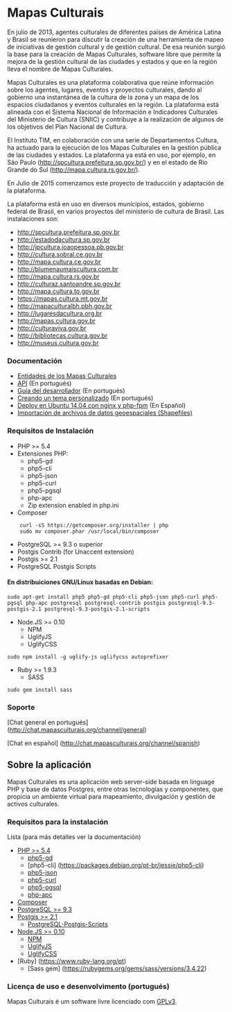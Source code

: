 # Mapas Culturais

En julio de 2013, agentes culturales de diferentes países de América Latina y Brasil se reunieron para discutir la creación de una herramienta de mapeo de iniciativas de gestión cultural y de gestión cultural. De esa reunión surgió la base para la creación de Mapas Culturales, software libre que permite la mejora de la gestión cultural de las ciudades y estados y que en la región lleva el nombre de Mapas Culturales.

Mapas Culturales es una plataforma colaborativa que reúne información sobre los agentes, lugares, eventos y proyectos culturales, dando al gobierno una instantánea de la cultura de la zona y un mapa de los espacios ciudadanos y eventos culturales en la región. La plataforma está alineada con el Sistema Nacional de Información e Indicadores Culturales del Ministerio de Cultura (SNIIC) y contribuye a la realización de algunos de los objetivos del Plan Nacional de Cultura.

El Instituto TIM, en colaboración con una serie de Departamentos Cultura, ha actuado para la ejecución de los Mapas Culturales en la gestión pública de las ciudades y estados. La plataforma ya está en uso, por ejemplo, en São Paulo (http://spcultura.prefeitura.sp.gov.br/) y en el estado de Río Grande do Sul (http://mapa.cultura.rs.gov.br/).

En Julio de 2015 comenzamos este proyecto de traducción y adaptación de la plataforma.

La plataforma está en uso en diversos municipios, estados, gobierno federal de Brasil, en varios proyectos del ministerio de cultura de Brasil. Las instalaciones son:

* http://spcultura.prefeitura.sp.gov.br
* http://estadodacultura.sp.gov.br
* http://jpcultura.joaopessoa.pb.gov.br
* http://cultura.sobral.ce.gov.br
* http://mapa.cultura.ce.gov.br
* http://blumenaumaiscultura.com.br
* http://mapa.cultura.rs.gov.br
* http://culturaz.santoandre.sp.gov.br
* http://mapa.cultura.to.gov.br
* https://mapas.cultura.mt.gov.br
* http://mapaculturalbh.pbh.gov.br
* http://lugaresdacultura.org.br
* http://mapas.cultura.gov.br
* http://culturaviva.gov.br
* http://bibliotecas.cultura.gov.br
* http://museus.cultura.gov.br


### Documentación 
- [Entidades de los Mapas Culturales](doc/entidades.md)
- [API](doc/api.md) (En portugués)
- [Guía del desarrollador](doc/developer-guide.md) (En portugués)
- [Creando un tema personalizado](doc/developer-guide/themes.md) (En portugués)
- [Deploy en Ubuntu 14.04 con nginx y php-fpm](doc/deploy-ubuntu-14.04.md) (En Español)
- [Importación de archivos de datos geoespaciales (Shapefiles)](doc/shapefiles.md)

### Requisitos de Instalación
- PHP >= 5.4
- Extensiones PHP:
  - php5-gd
  - php5-cli
  - php5-json
  - php5-curl
  - php5-pgsql
  - php-apc
  - Zip extension enabled in php.ini
- Composer
```shell
    curl -sS https://getcomposer.org/installer | php
    sudo mv composer.phar /usr/local/bin/composer
```
- PostgreSQL >= 9.3 o superior
- Postgis Contrib (for Unaccent extension)
- Postgis >= 2.1
-  PostgreSQL Postgis Scripts

#### En distribuiciones GNU/Linux basadas en Debian:
```shell
sudo apt-get install php5 php5-gd php5-cli php5-json php5-curl php5-pgsql php-apc postgresql postgresql-contrib postgis postgresql-9.3-postgis-2.1 postgresql-9.3-postgis-2.1-scripts
```
- Node.JS >= 0.10
  - NPM
  - UglifyJS
  - UglifyCSS
```shell
sudo npm install -g uglify-js uglifycss autoprefixer
```
- Ruby  >= 1.9.3
  - SASS
```shell
sudo gem install sass
```
### Soporte
[Chat general en portugués] (http://chat.mapasculturais.org/channel/general)

[Chat en español] (http://chat.mapasculturais.org/channel/spanish)


## Sobre la aplicación
Mapas Culturales es una aplicación web server-side basada en linguage PHP y base de datos Postgres, entre otras tecnologías y componentes, que propicia un ambiente virtual para mapeamiento, divulgación y gestión de activos culturales.  

### Requisitos para la instalación
Lista (para más detalles ver la documentación) 

- [PHP >= 5.4](http://php.net)
  - [php5-gd](http://php.net/manual/pt_BR/book.image.php)
  - [php5-cli] (https://packages.debian.org/pt-br/jessie/php5-cli)
  - [php5-json](http://php.net/manual/pt_BR/book.json.php)
  - [php5-curl](http://php.net/manual/pt_BR/book.curl.php)
  - [php5-pgsql](http://php.net/manual/pt_BR/book.pgsql.php)
  - [php-apc](http://php.net/manual/pt_BR/book.apc.php)
- [Composer](https://getcomposer.org/)
- [PostgreSQL >= 9.3](http://www.postgresql.org/)
- [Postgis >= 2.1](http://postgis.net)
  - [PostgreSQL-Postgis-Scripts](http://packages.ubuntu.com/trusty/misc/postgresql-9.3-postgis-2.1)
- [Node.JS >= 0.10](https://nodejs.org/en/)
  - [NPM](https://www.npmjs.com/)
  - [UglifyJS](https://www.npmjs.com/package/uglify-js)
  - [UglifyCSS](https://www.npmjs.com/package/gulp-uglifycss)
- [Ruby] (https://www.ruby-lang.org/pt)
  - [Sass gem] (https://rubygems.org/gems/sass/versions/3.4.22)

### Licença de uso e desenvolvimento (portugués)

Mapas Culturais é um software livre licenciado com [GPLv3](http://gplv3.fsf.org). 

